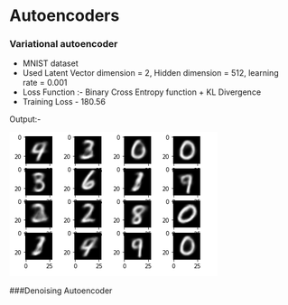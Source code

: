# Autoencoders

### Variational autoencoder
- MNIST dataset 
- Used Latent Vector dimension = 2, Hidden dimension = 512, learning rate = 0.001
- Loss Function :- Binary Cross Entropy function + KL Divergence 
- Training Loss - 180.56


 Output:-
 
 <img src = "Outputs/VAE.PNG">
</br>
 
 
 ###Denoising Autoencoder
 
